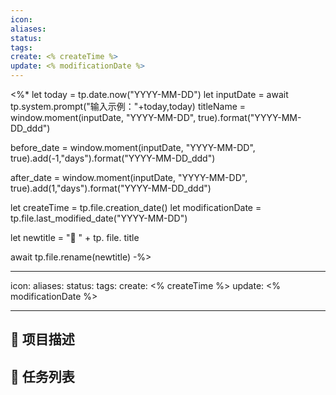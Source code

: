 ```yaml
---
icon:
aliases:
status:
tags:
create: <% createTime %>
update: <% modificationDate %>
---
```


<%*
let today = tp.date.now("YYYY-MM-DD")
let inputDate = await tp.system.prompt("输入示例："+today,today)
titleName = window.moment(inputDate, "YYYY-MM-DD", true).format("YYYY-MM-DD_ddd")

before_date = window.moment(inputDate, "YYYY-MM-DD", true).add(-1,"days").format("YYYY-MM-DD_ddd")

after_date = window.moment(inputDate, "YYYY-MM-DD", true).add(1,"days").format("YYYY-MM-DD_ddd")

let createTime = tp.file.creation_date()
let modificationDate = tp.file.last_modified_date("YYYY-MM-DD")

let newtitle = "📌 " + tp. file. title

await tp.file.rename(newtitle)
-%>

---
icon: 
aliases: 
status: 
tags: 
create: <% createTime %>
update: <% modificationDate %>

---

## 📄 项目描述



## 📅 任务列表





